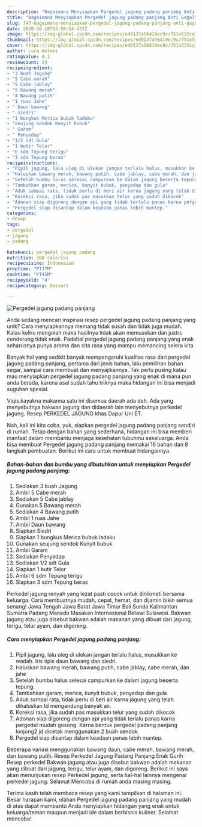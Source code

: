 ```yaml
---
description: "Bagaimana Menyiapkan Pergedel jagung padang panjang Anti Gagal"
title: "Bagaimana Menyiapkan Pergedel jagung padang panjang Anti Gagal"
slug: 747-bagaimana-menyiapkan-pergedel-jagung-padang-panjang-anti-gagal
date: 2020-10-18T14:50:14.437Z
image: https://img-global.cpcdn.com/recipes/ed0137a56419ec9c/751x532cq70/pergedel-jagung-padang-panjang-foto-resep-utama.jpg
thumbnail: https://img-global.cpcdn.com/recipes/ed0137a56419ec9c/751x532cq70/pergedel-jagung-padang-panjang-foto-resep-utama.jpg
cover: https://img-global.cpcdn.com/recipes/ed0137a56419ec9c/751x532cq70/pergedel-jagung-padang-panjang-foto-resep-utama.jpg
author: Lura Holmes
ratingvalue: 4.1
reviewcount: 14
recipeingredient:
- "3 buah Jagung"
- "5 Cabe merah"
- "5 Cabe jablay"
- "5 Bawang merah"
- "4 Bawang putih"
- "1 ruas Jahe"
- " Daun bawang"
- " Sledri"
- "1 bungkus Merica bubuk ladaku"
- "seujung sendok Kunyit bubuk"
- " Garam"
- " Penyedap"
- "1/2 sdt Gula"
- "1 butir Telor"
- "6 sdm Tepung terigu"
- "3 sdm Tepung beras"
recipeinstructions:
- "Pipil jagung, lalu uleg di ulekan jangan terlalu halus, masukkan ke wadah. Iris tipis daun bawang dan sledri."
- "Haluskan bawang merah, bawang putih, cabe jablay, cabe merah, dan jahe"
- "Setelah bumbu halus selesai campurkan ke dalam jagung beserta tepung."
- "Tambahkan garam, merica, kunyit bubuk, penyedap dan gula"
- "Aduk sampai rata, tidak perlu di beri air karna jagung yang telah dihaluskan td mengandung banyak air."
- "Koreksi rasa, jika sudah pas masukkan telur yang sudah dikocok"
- "Adonan siap digoreng dengan api yang tidak terlalu panas karna pergedel mudah gosong. Karna bentuk pergedel padang panjang lonjong2 jd dicetak menggunakan 2 buah sendok."
- "Pergedel siap disantap dalam keadaan panas lebih mantep."
categories:
- Resep
tags:
- pergedel
- jagung
- padang

katakunci: pergedel jagung padang 
nutrition: 168 calories
recipecuisine: Indonesian
preptime: "PT37M"
cooktime: "PT45M"
recipeyield: "4"
recipecategory: Dessert

---
```



![Pergedel jagung padang panjang](https://img-global.cpcdn.com/recipes/ed0137a56419ec9c/751x532cq70/pergedel-jagung-padang-panjang-foto-resep-utama.jpg)

Anda sedang mencari inspirasi resep pergedel jagung padang panjang yang unik? Cara menyiapkannya memang tidak susah dan tidak juga mudah. Kalau keliru mengolah maka hasilnya tidak akan memuaskan dan justru cenderung tidak enak. Padahal pergedel jagung padang panjang yang enak seharusnya punya aroma dan cita rasa yang mampu memancing selera kita.

Banyak hal yang sedikit banyak mempengaruhi kualitas rasa dari pergedel jagung padang panjang, pertama dari jenis bahan, lalu pemilihan bahan segar, sampai cara membuat dan menyajikannya. Tak perlu pusing kalau mau menyiapkan pergedel jagung padang panjang yang enak di mana pun anda berada, karena asal sudah tahu triknya maka hidangan ini bisa menjadi suguhan spesial.

Viqis.kayakna makanna satu ini disemua daerah ada deh. Ada yang menyebutnya bakwan jagung dan didaerah lain menyebutnya perkedel jagung. Resep PERKEDEL JAGUNG khas Dapur Uni ET.


Nah, kali ini kita coba, yuk, siapkan pergedel jagung padang panjang sendiri di rumah. Tetap dengan bahan yang sederhana, hidangan ini bisa memberi manfaat dalam membantu menjaga kesehatan tubuhmu sekeluarga. Anda bisa membuat Pergedel jagung padang panjang memakai 16 bahan dan 8 langkah pembuatan. Berikut ini cara untuk membuat hidangannya.

<!--inarticleads1-->

##### Bahan-bahan dan bumbu yang dibutuhkan untuk menyiapkan Pergedel jagung padang panjang:

1. Sediakan 3 buah Jagung
1. Ambil 5 Cabe merah
1. Sediakan 5 Cabe jablay
1. Gunakan 5 Bawang merah
1. Sediakan 4 Bawang putih
1. Ambil 1 ruas Jahe
1. Ambil  Daun bawang
1. Siapkan  Sledri
1. Siapkan 1 bungkus Merica bubuk ladaku
1. Gunakan seujung sendok Kunyit bubuk
1. Ambil  Garam
1. Sediakan  Penyedap
1. Sediakan 1/2 sdt Gula
1. Siapkan 1 butir Telor
1. Ambil 6 sdm Tepung terigu
1. Siapkan 3 sdm Tepung beras


Perkedel jagung renyah yang lezat pasti cocok untuk dinikmati bersama keluarga. Cara membuatnya mudah, cepat, hemat, dan dijamin bikin semua senang! Jawa Tengah Jawa Barat Jawa Timur Bali Sunda Kalimantan Sumatra Padang Manado Masakan Internasional Betawi Sulawesi. Bakwan jagung atau juga disebut bakwan adalah makanan yang dibuat dari jagung, terigu, telur ayam, dan digoreng. 

<!--inarticleads2-->

##### Cara menyiapkan Pergedel jagung padang panjang:

1. Pipil jagung, lalu uleg di ulekan jangan terlalu halus, masukkan ke wadah. Iris tipis daun bawang dan sledri.
1. Haluskan bawang merah, bawang putih, cabe jablay, cabe merah, dan jahe
1. Setelah bumbu halus selesai campurkan ke dalam jagung beserta tepung.
1. Tambahkan garam, merica, kunyit bubuk, penyedap dan gula
1. Aduk sampai rata, tidak perlu di beri air karna jagung yang telah dihaluskan td mengandung banyak air.
1. Koreksi rasa, jika sudah pas masukkan telur yang sudah dikocok
1. Adonan siap digoreng dengan api yang tidak terlalu panas karna pergedel mudah gosong. Karna bentuk pergedel padang panjang lonjong2 jd dicetak menggunakan 2 buah sendok.
1. Pergedel siap disantap dalam keadaan panas lebih mantep.


Beberapa variasi menggunakan bawang daun, cabe merah, bawang merah, dan bawang putih. Resep Perkedel Jagung Padang Panjang Enak Gurih Resep perkedel Bakwan jagung atau juga disebut bakwan adalah makanan yang dibuat dari jagung, terigu, telur ayam, dan digoreng. Berikut ini saya akan menunjukan resep Perkedel jagung, serta hal-hal lainnya mengenai perkedel jagung. Selamat Mencoba di rumah anda masing masing. 

Terima kasih telah membaca resep yang kami tampilkan di halaman ini. Besar harapan kami, olahan Pergedel jagung padang panjang yang mudah di atas dapat membantu Anda menyiapkan hidangan yang enak untuk keluarga/teman maupun menjadi ide dalam berbisnis kuliner. Selamat mencoba!
